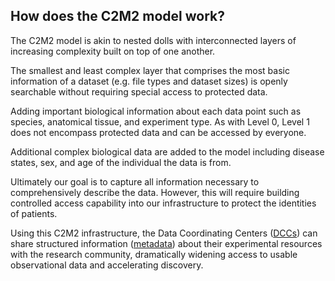 ## How does the C2M2 model work?

The C2M2 model is akin to nested dolls with interconnected layers of increasing complexity built on top of one another.

The smallest and least complex layer that comprises the most basic information of a dataset (e.g. file types and dataset sizes)
is openly searchable without requiring special access to protected data.

Adding important biological information about each data point such as species, anatomical tissue, and experiment type. As with Level 0, Level 1 does not encompass protected data and can be accessed by everyone.

Additional complex biological data are added to the model including disease states, sex, and age of the individual the data is from.  

Ultimately our goal is to capture all information necessary to comprehensively describe the data. However, this will require building controlled access capability into our infrastructure to protect the identities of patients. 

Using this C2M2 infrastructure, the Data Coordinating Centers ([DCCs](https://nih-cfde.org/product/c2m2-glossary/#user-content-dcc)) can share structured information ([metadata](https://nih-cfde.org/product/c2m2-glossary/#user-content-metadata)) about their experimental resources with the research community, dramatically widening access to usable observational data and accelerating discovery.
